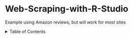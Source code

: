 # Web-Scraping-with-R-Studio
Example using Amazon reviews, but will work for most sites



<!-- TABLE OF CONTENTS -->
<details>
  <summary>Table of Contents</summary>
  <ol>
    <li>
      <a href="#about-the-project">About The Project</a>
      </ul>
    </li>
    <li>
      <a href="#packages">Packages</a>
      </ul>
    </li>
    <li>
      <a href="#web-scraping">Web Scraping</a>
      <ul>
        <li><a href="#nodes-method">Nodes Method</a></li>
        <li><a href="#xpath-method">Xpath Method</a></li>
        <li><a href="#columns">Columns</a></li>
      </ul>
  </ol>
</details>

